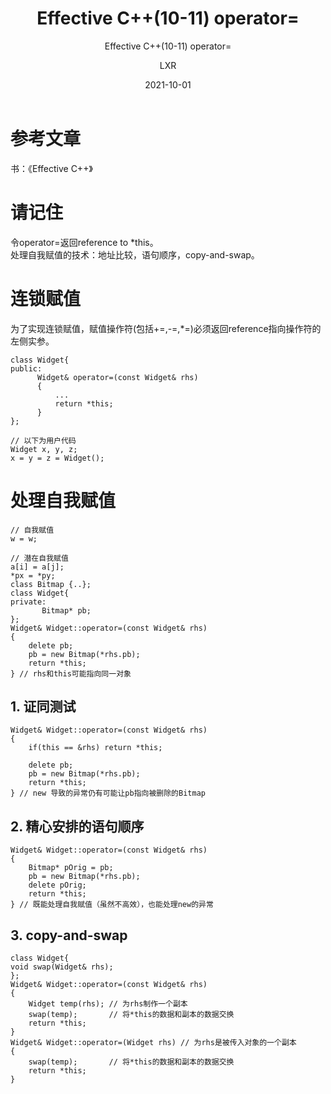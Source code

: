 ﻿---
layout:     post
title:   Effective C++(10-11) operator=
subtitle:   Effective C++(10-11) operator= 
date:       2021-10-01
author:     LXR
header-img: img/post-bg-re-vs-ng2.jpg
catalog: true
tags:
    - Effective C++
    - operator=
---

# 参考文章
书：《Effective C++》

# 请记住
令operator=返回reference to *this。  
处理自我赋值的技术：地址比较，语句顺序，copy-and-swap。  

# 连锁赋值
为了实现连锁赋值，赋值操作符(包括+=,-=,*=)必须返回reference指向操作符的左侧实参。  
```
class Widget{
public:
      Widget& operator=(const Widget& rhs)
      {
          ...
          return *this;
      }
};

// 以下为用户代码
Widget x, y, z;
x = y = z = Widget();
```
# 处理自我赋值
```
// 自我赋值
w = w;

// 潜在自我赋值
a[i] = a[j];
*px = *py;
class Bitmap {..};
class Widget{
private:
       Bitmap* pb;
};
Widget& Widget::operator=(const Widget& rhs)
{
    delete pb;
    pb = new Bitmap(*rhs.pb);
    return *this;
} // rhs和this可能指向同一对象
```

## 1. 证同测试
```
Widget& Widget::operator=(const Widget& rhs)
{
    if(this == &rhs) return *this;
    
    delete pb;
    pb = new Bitmap(*rhs.pb);
    return *this;
} // new 导致的异常仍有可能让pb指向被删除的Bitmap 
```

## 2. 精心安排的语句顺序
```
Widget& Widget::operator=(const Widget& rhs)
{
    Bitmap* pOrig = pb;
    pb = new Bitmap(*rhs.pb);
    delete pOrig;
    return *this;
} // 既能处理自我赋值（虽然不高效），也能处理new的异常
```

## 3. copy-and-swap
```
class Widget{
void swap(Widget& rhs);
};
Widget& Widget::operator=(const Widget& rhs)
{
    Widget temp(rhs); // 为rhs制作一个副本
    swap(temp);       // 将*this的数据和副本的数据交换
    return *this;
}
Widget& Widget::operator=(Widget rhs) // 为rhs是被传入对象的一个副本
{
    swap(temp);       // 将*this的数据和副本的数据交换
    return *this;
}
```